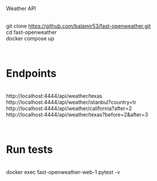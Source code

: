 Weather API

<br> git clone https://github.com/balamir53/fast-openweather.git
<br> cd fast-openweather
<br> docker compose up

<br><h1> Endpoints</h1>
<br> http://localhost:4444/api/weather/texas
<br> http://localhost:4444/api/weather/istanbul?country=tr
<br> http://localhost:4444/api/weather/california?after=2
<br> http://localhost:4444/api/weather/texas?before=2&after=3

<br><h1> Run tests</h1>
<br> docker exec fast-openweather-web-1 pytest -v